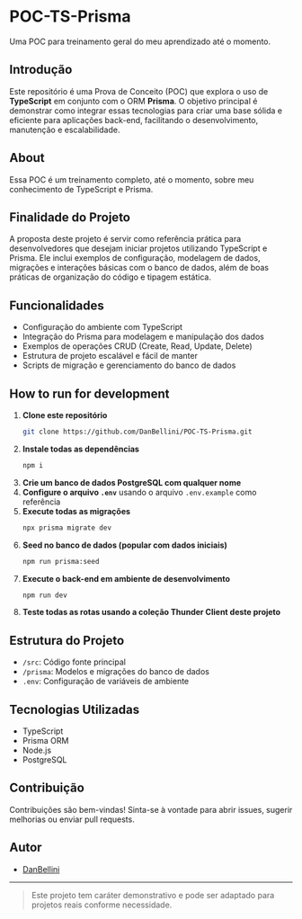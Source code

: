 # POC-TS-Prisma

Uma POC para treinamento geral do meu aprendizado até o momento.

## Introdução

Este repositório é uma Prova de Conceito (POC) que explora o uso de **TypeScript** em conjunto com o ORM **Prisma**. O objetivo principal é demonstrar como integrar essas tecnologias para criar uma base sólida e eficiente para aplicações back-end, facilitando o desenvolvimento, manutenção e escalabilidade.

## About

Essa POC é um treinamento completo, até o momento, sobre meu conhecimento de TypeScript e Prisma.

## Finalidade do Projeto

A proposta deste projeto é servir como referência prática para desenvolvedores que desejam iniciar projetos utilizando TypeScript e Prisma. Ele inclui exemplos de configuração, modelagem de dados, migrações e interações básicas com o banco de dados, além de boas práticas de organização do código e tipagem estática.

## Funcionalidades

- Configuração do ambiente com TypeScript
- Integração do Prisma para modelagem e manipulação dos dados
- Exemplos de operações CRUD (Create, Read, Update, Delete)
- Estrutura de projeto escalável e fácil de manter
- Scripts de migração e gerenciamento do banco de dados

## How to run for development

1. **Clone este repositório**
   ```bash
   git clone https://github.com/DanBellini/POC-TS-Prisma.git
   ```
2. **Instale todas as dependências**
   ```bash
   npm i
   ```
3. **Crie um banco de dados PostgreSQL com qualquer nome**
4. **Configure o arquivo `.env`** usando o arquivo `.env.example` como referência
5. **Execute todas as migrações**
   ```bash
   npx prisma migrate dev
   ```
6. **Seed no banco de dados (popular com dados iniciais)**
   ```bash
   npm run prisma:seed
   ```
7. **Execute o back-end em ambiente de desenvolvimento**
   ```bash
   npm run dev
   ```
8. **Teste todas as rotas usando a coleção Thunder Client deste projeto**

## Estrutura do Projeto

- `/src`: Código fonte principal
- `/prisma`: Modelos e migrações do banco de dados
- `.env`: Configuração de variáveis de ambiente

## Tecnologias Utilizadas

- TypeScript
- Prisma ORM
- Node.js
- PostgreSQL

## Contribuição

Contribuições são bem-vindas! Sinta-se à vontade para abrir issues, sugerir melhorias ou enviar pull requests.

## Autor

- [DanBellini](https://github.com/DanBellini)

---

> Este projeto tem caráter demonstrativo e pode ser adaptado para projetos reais conforme necessidade.
